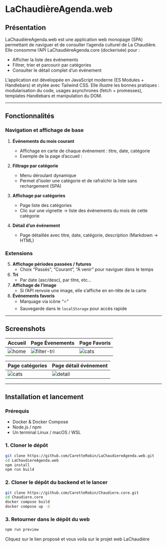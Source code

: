 # LaChaudièreAgenda.web

## Présentation

LaChaudièreAgenda.web est une application web monopage (SPA) permettant de naviguer et de consulter l’agenda culturel de La Chaudière.  
Elle consomme l’API LaChaudièreAgenda.core (dockerisée) pour :  
- Afficher la liste des événements  
- Filtrer, trier et parcourir par catégories  
- Consulter le détail complet d’un événement  

L’application est développée en JavaScript moderne (ES Modules + Handlebars) et stylée avec Tailwind CSS. Elle illustre les bonnes pratiques : modularisation du code, usages asynchrones (fetch + promesses), templates Handlebars et manipulation du DOM.

---

## Fonctionnalités

### Navigation et affichage de base
1. **Événements du mois courant**  
   - Affichage en carte de chaque événement : titre, date, catégorie  
   - Exemple de la page d’accueil :  

2. **Filtrage par catégorie**  
   - Menu déroulant dynamique  
   - Permet d’isoler une catégorie et de rafraîchir la liste sans rechargement (SPA)  

3. **Affichage par catégories**  
   - Page liste des catégories  
   - Clic sur une vignette → liste des événements du mois de cette catégorie  

4. **Détail d’un événement**  
   - Page détaillée avec titre, date, catégorie, description (Markdown → HTML)  

### Extensions
5. **Affichage périodes passées / futures**  
   - Choix “Passés”, “Courant”, “À venir” pour naviguer dans le temps  
6. **Tri**  
   - Par date (asc/desc), par titre, etc...
7. **Affichage de l’image**  
   - Si l’API renvoie une image, elle s’affiche en en-tête de la carte  
8. **Événements favoris**  
   - Marquage via icône “⭐”  
   - Sauvegarde dans le `localStorage` pour accès rapide  

---

## Screenshots


| Accueil      | Page Évenements           | Page Favoris            |
|----------------------------|--------------------------|----------------------------|
| ![home](./screenshots/home.png) | ![filter-tri](./screenshots/event.png) | ![cats](./screenshots/Favoris.png) |

| Page catégories            | Page détail événement    |
|----------------------------|--------------------------|
| ![cats](./screenshots/categories.png) | ![detail](./screenshots/event-detail.png) |

---

## Installation et lancement

### Prérequis

- Docker & Docker Compose  
- Node.js  / npm  
- Un terminal Linux / macOS / WSL

### 1. Cloner le dépôt

```bash
git clone https://github.com/CaretteRobin/LaChaudiereAgenda.web.git
cd LaChaudiereAgenda.web
npm install
npm run build
```

### 2. Cloner le dépôt du backend et le lancer

```bash
git clone https://github.com/CaretteRobin/Chaudiere.core.git
cd Chaudiere.core
docker compose build
docker compose up -d
```

### 3. Retourner dans le dépôt du web

```bash
npm run preview
```

Cliquez sur le lien proposé et vous voila sur le projet web LaChaudière
